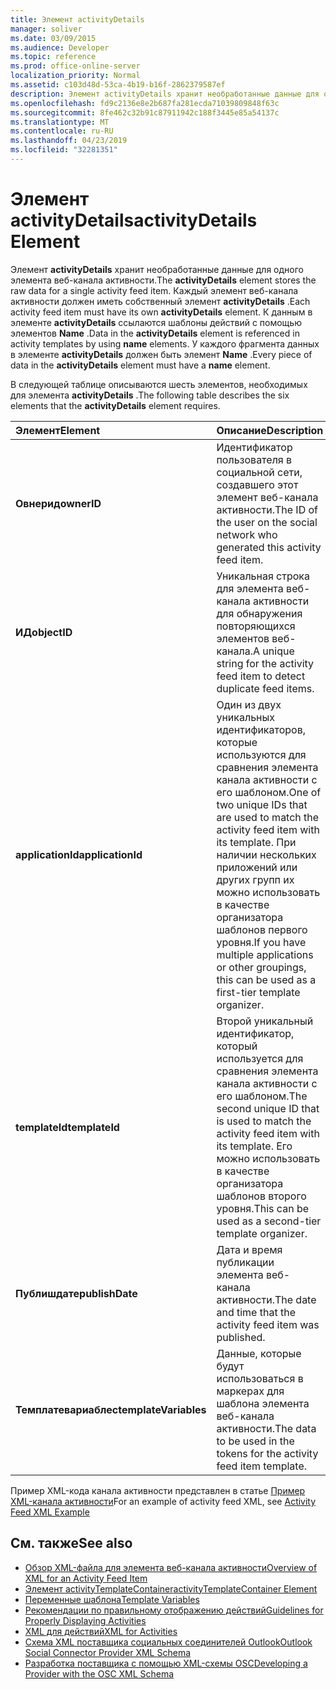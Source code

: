 ```yaml
---
title: Элемент activityDetails
manager: soliver
ms.date: 03/09/2015
ms.audience: Developer
ms.topic: reference
ms.prod: office-online-server
localization_priority: Normal
ms.assetid: c103d48d-53ca-4b19-b16f-2862379587ef
description: Элемент activityDetails хранит необработанные данные для одного элемента веб-канала активности. Каждый элемент веб-канала активности должен иметь собственный элемент activityDetails. К данным в элементе activityDetails ссылаются шаблоны действий с помощью элементов name.
ms.openlocfilehash: fd9c2136e8e2b687fa281ecda71039809848f63c
ms.sourcegitcommit: 8fe462c32b91c87911942c188f3445e85a54137c
ms.translationtype: MT
ms.contentlocale: ru-RU
ms.lasthandoff: 04/23/2019
ms.locfileid: "32281351"
---
```

# <a name="activitydetails-element"></a><span data-ttu-id="3628a-105">Элемент activityDetails</span><span class="sxs-lookup"><span data-stu-id="3628a-105">activityDetails Element</span></span>

<span data-ttu-id="3628a-106">Элемент **activityDetails** хранит необработанные данные для одного элемента веб-канала активности.</span><span class="sxs-lookup"><span data-stu-id="3628a-106">The **activityDetails** element stores the raw data for a single activity feed item.</span></span> <span data-ttu-id="3628a-107">Каждый элемент веб-канала активности должен иметь собственный элемент **activityDetails** .</span><span class="sxs-lookup"><span data-stu-id="3628a-107">Each activity feed item must have its own **activityDetails** element.</span></span> <span data-ttu-id="3628a-108">К данным в элементе **activityDetails** ссылаются шаблоны действий с помощью элементов **Name** .</span><span class="sxs-lookup"><span data-stu-id="3628a-108">Data in the **activityDetails** element is referenced in activity templates by using **name** elements.</span></span> <span data-ttu-id="3628a-109">У каждого фрагмента данных в элементе **activityDetails** должен быть элемент **Name** .</span><span class="sxs-lookup"><span data-stu-id="3628a-109">Every piece of data in the **activityDetails** element must have a **name** element.</span></span> 
  
<span data-ttu-id="3628a-110">В следующей таблице описываются шесть элементов, необходимых для элемента **activityDetails** .</span><span class="sxs-lookup"><span data-stu-id="3628a-110">The following table describes the six elements that the **activityDetails** element requires.</span></span> 
  
|<span data-ttu-id="3628a-111">**Элемент**</span><span class="sxs-lookup"><span data-stu-id="3628a-111">**Element**</span></span>|<span data-ttu-id="3628a-112">**Описание**</span><span class="sxs-lookup"><span data-stu-id="3628a-112">**Description**</span></span>|
|:-----|:-----|
|<span data-ttu-id="3628a-113">**Овнерид**</span><span class="sxs-lookup"><span data-stu-id="3628a-113">**ownerID**</span></span> <br/> |<span data-ttu-id="3628a-114">Идентификатор пользователя в социальной сети, создавшего этот элемент веб-канала активности.</span><span class="sxs-lookup"><span data-stu-id="3628a-114">The ID of the user on the social network who generated this activity feed item.</span></span>  <br/> |
|<span data-ttu-id="3628a-115">**ИД**</span><span class="sxs-lookup"><span data-stu-id="3628a-115">**objectID**</span></span> <br/> |<span data-ttu-id="3628a-116">Уникальная строка для элемента веб-канала активности для обнаружения повторяющихся элементов веб-канала.</span><span class="sxs-lookup"><span data-stu-id="3628a-116">A unique string for the activity feed item to detect duplicate feed items.</span></span>  <br/> |
|<span data-ttu-id="3628a-117">**applicationId**</span><span class="sxs-lookup"><span data-stu-id="3628a-117">**applicationId**</span></span> <br/> |<span data-ttu-id="3628a-118">Один из двух уникальных идентификаторов, которые используются для сравнения элемента канала активности с его шаблоном.</span><span class="sxs-lookup"><span data-stu-id="3628a-118">One of two unique IDs that are used to match the activity feed item with its template.</span></span> <span data-ttu-id="3628a-119">При наличии нескольких приложений или других групп их можно использовать в качестве организатора шаблонов первого уровня.</span><span class="sxs-lookup"><span data-stu-id="3628a-119">If you have multiple applications or other groupings, this can be used as a first-tier template organizer.</span></span>  <br/> |
|<span data-ttu-id="3628a-120">**templateId**</span><span class="sxs-lookup"><span data-stu-id="3628a-120">**templateId**</span></span> <br/> |<span data-ttu-id="3628a-121">Второй уникальный идентификатор, который используется для сравнения элемента канала активности с его шаблоном.</span><span class="sxs-lookup"><span data-stu-id="3628a-121">The second unique ID that is used to match the activity feed item with its template.</span></span> <span data-ttu-id="3628a-122">Его можно использовать в качестве организатора шаблонов второго уровня.</span><span class="sxs-lookup"><span data-stu-id="3628a-122">This can be used as a second-tier template organizer.</span></span>  <br/> |
|<span data-ttu-id="3628a-123">**Публишдате**</span><span class="sxs-lookup"><span data-stu-id="3628a-123">**publishDate**</span></span> <br/> |<span data-ttu-id="3628a-124">Дата и время публикации элемента веб-канала активности.</span><span class="sxs-lookup"><span data-stu-id="3628a-124">The date and time that the activity feed item was published.</span></span>  <br/> |
|<span data-ttu-id="3628a-125">**Темплатевариаблес**</span><span class="sxs-lookup"><span data-stu-id="3628a-125">**templateVariables**</span></span> <br/> |<span data-ttu-id="3628a-126">Данные, которые будут использоваться в маркерах для шаблона элемента веб-канала активности.</span><span class="sxs-lookup"><span data-stu-id="3628a-126">The data to be used in the tokens for the activity feed item template.</span></span>  <br/> |
   
<span data-ttu-id="3628a-127">Пример XML-кода канала активности представлен в статье [Пример XML-канала активности](activity-feed-xml-example.md)</span><span class="sxs-lookup"><span data-stu-id="3628a-127">For an example of activity feed XML, see [Activity Feed XML Example](activity-feed-xml-example.md)</span></span>
  
## <a name="see-also"></a><span data-ttu-id="3628a-128">См. также</span><span class="sxs-lookup"><span data-stu-id="3628a-128">See also</span></span>

- [<span data-ttu-id="3628a-129">Обзор XML-файла для элемента веб-канала активности</span><span class="sxs-lookup"><span data-stu-id="3628a-129">Overview of XML for an Activity Feed Item</span></span>](overview-of-xml-for-an-activity-feed-item.md)  
- [<span data-ttu-id="3628a-130">Элемент activityTemplateContainer</span><span class="sxs-lookup"><span data-stu-id="3628a-130">activityTemplateContainer Element</span></span>](activitytemplatecontainer-element.md)  
- [<span data-ttu-id="3628a-131">Переменные шаблона</span><span class="sxs-lookup"><span data-stu-id="3628a-131">Template Variables</span></span>](template-variables.md) 
- [<span data-ttu-id="3628a-132">Рекомендации по правильному отображению действий</span><span class="sxs-lookup"><span data-stu-id="3628a-132">Guidelines for Properly Displaying Activities</span></span>](guidelines-for-properly-displaying-activities.md)  
- [<span data-ttu-id="3628a-133">XML для действий</span><span class="sxs-lookup"><span data-stu-id="3628a-133">XML for Activities</span></span>](xml-for-activities.md)  
- [<span data-ttu-id="3628a-134">Схема XML поставщика социальных соединителей Outlook</span><span class="sxs-lookup"><span data-stu-id="3628a-134">Outlook Social Connector Provider XML Schema</span></span>](outlook-social-connector-provider-xml-schema.md)
- [<span data-ttu-id="3628a-135">Разработка поставщика с помощью XML-схемы OSC</span><span class="sxs-lookup"><span data-stu-id="3628a-135">Developing a Provider with the OSC XML Schema</span></span>](developing-a-provider-with-the-osc-xml-schema.md)

